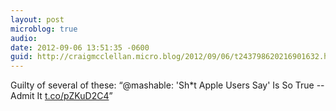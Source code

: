 ```yaml
---
layout: post
microblog: true
audio: 
date: 2012-09-06 13:51:35 -0600
guid: http://craigmcclellan.micro.blog/2012/09/06/t243798620216901632.html
---
```

Guilty of several of these: “@mashable: 'Sh*t Apple Users Say' Is So True -- Admit It [t.co/pZKuD2C4](http://t.co/pZKuD2C4)”
